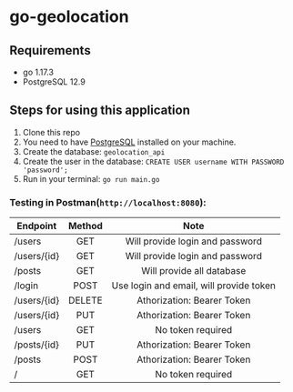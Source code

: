 # go-geolocation

## Requirements
* go 1.17.3
* PostgreSQL 12.9
## Steps for using this application
1. Clone this repo
2. You need to have [PostgreSQL](https://www.digitalocean.com/community/tutorials/how-to-install-postgresql-on-ubuntu-20-04-quickstart-pt) installed on your machine.
3. Create the database: ``geolocation_api``
4. Create the user in the database: ``CREATE USER username WITH PASSWORD 'password';``
5. Run in your terminal: ``go run main.go
``

### Testing in Postman(``http://localhost:8080``): 

| Endpoint | Method| Note|
|----------|:-----:|:-----:|
| /users   | GET   |Will provide login and password
| /users/{id} | GET|Will provide login and password
| /posts | GET|Will provide all database
| /login | POST|Use login and email, will provide token
| /users/{id} | DELETE|Athorization: Bearer Token
| /users/{id} | PUT|Athorization: Bearer Token
| /users | GET|No token required
| /posts/{id} | PUT| Athorization: Bearer Token
| /posts | POST|Athorization: Bearer Token
| / | GET|No token required

